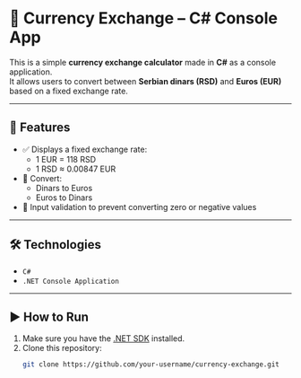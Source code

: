 # 💱 Currency Exchange – C# Console App

This is a simple **currency exchange calculator** made in **C#** as a console application.  
It allows users to convert between **Serbian dinars (RSD)** and **Euros (EUR)** based on a fixed exchange rate.

---

## 📌 Features

- ✅ Displays a fixed exchange rate:
  - 1 EUR = 118 RSD
  - 1 RSD ≈ 0.00847 EUR
- 🔄 Convert:
  - Dinars to Euros
  - Euros to Dinars
- 🚫 Input validation to prevent converting zero or negative values

---

## 🛠 Technologies

- `C#`
- `.NET Console Application`

---

## ▶️ How to Run

1. Make sure you have the [.NET SDK](https://dotnet.microsoft.com/en-us/download) installed.
2. Clone this repository:
   ```bash
   git clone https://github.com/your-username/currency-exchange.git
